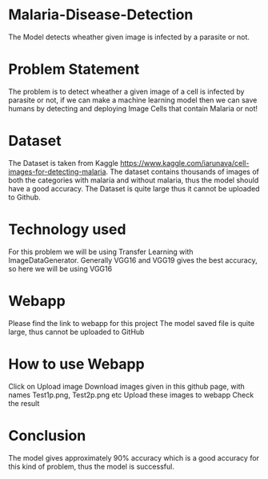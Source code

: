 # Malaria-Disease-Detection
The Model detects wheather given image is infected by a parasite or not.

# Problem Statement

The problem is to detect wheather a given image of a cell is infected by parasite or not, if we can make a machine learning model then we can save humans by detecting and deploying Image Cells that contain Malaria or not!

# Dataset

The Dataset is taken from Kaggle https://www.kaggle.com/iarunava/cell-images-for-detecting-malaria. The dataset contains thousands of images of both the categories with malaria and without malaria, thus the model should have a good accuracy.
The Dataset is quite large thus it cannot be uploaded to Github.

# Technology used

For this problem we will be using Transfer Learning with ImageDataGenerator. Generally VGG16 and VGG19 gives the best accuracy, so here we will be using VGG16

# Webapp

Please find the link to webapp for this project
The model saved file is quite large, thus cannot be uploaded to GitHub

# How to use Webapp

Click on Upload image
Download images given in this github page, with names Test1p.png, Test2p.png etc
Upload these images to webapp
Check the result

# Conclusion

The model gives approximately 90% accuracy which is a good accuracy for this kind of problem, thus the model is successful.
